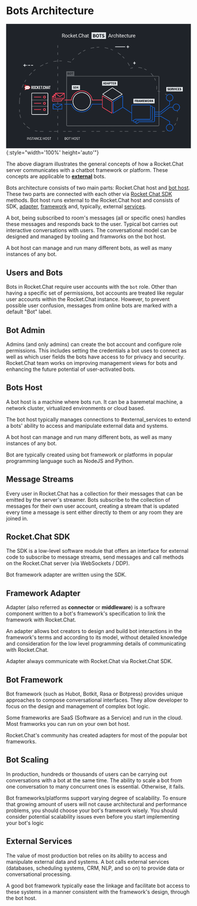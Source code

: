 # Bots Architecture

![Bots Architecture Diagram](./diagram.png){:style="width='100%' height='auto'"}

The above diagram illustrates the general concepts of how a Rocket.Chat server
communicates with a chatbot framework or platform. These concepts are applicable
to [**external**](../) bots.

Bots architecture consists of two main parts: Rocket.Chat host and [bot host](#bots-host).
These two parts are connected with each other via [Rocket Chat SDK](#rocketchat-sdk) methods.
Bot host runs external to the Rocket.Chat host and consists of SDK, [adapter](#framework-adapter), 
[framework](#bot-framework) and, typically, external [services](#external-services).

A bot, being subscribed to room's messages (all or specific ones) handles these
messages and responds back to the user. Typical bot carries out interactive conversations
with users. The conversational model can be designed and managed by tooling
and framworks on the bot host.

A bot host can manage and run many different bots, as well as many instances of any bot.

## Users and Bots

Bots in Rocket.Chat require user accounts with the `bot` role. Other than having
a specific set of permissions, bot accounts are treated like regular user accounts
within the Rocket.Chat instance. However, to prevent possible user confusion, messages
from online bots are marked with a default "Bot" label.

## Bot Admin

Admins (and only admins) can create the bot account and configure role
permissions. This includes setting the credentials a bot uses to connect
as well as which user fields the bots have access to for privacy and security.
Rocket.Chat team works on improving management views for bots and enhancing
the future potential of user-activated bots.

## Bots Host

A bot host is a machine where bots run.  It can be a baremetal
machine, a network cluster, virtualized environments or cloud based.

The bot host typically manages connections to #external_services to
extend a bots' ability to access and manipulate external data and
systems.

A bot host can manage and run many different bots, as well as many 
instances of any bot.

Bot are typically created using bot framework or platforms in popular
programming language such as NodeJS and Python.

## Message Streams

Every user in Rocket.Chat has a collection for their messages that can be
emitted by the server's streamer. Bots subscribe to the collection of messages
for their own user account, creating a stream that is updated every time a
message is sent either directly to them or any room they are joined in.

## Rocket.Chat SDK

The SDK is a low-level software module that offers an interface for external
code to subscribe to message streams, send messages and call methods on the
Rocket.Chat server (via WebSockets / DDP).

Bot framework adapter are written using the SDK.

## Framework Adapter

Adapter (also referred as **connector** or **middleware**) is a software component
written to a bot's framework's specification to link the framework with Rocket.Chat.

An adapter allows bot creators to design and build bot interactions in the 
framework's terms and according to its model, without detailed knowledge and consideration 
for the low level programming details of communicating with Rocket.Chat.

Adapter always communicate with Rocket.Chat via Rocket.Chat SDK.

## Bot Framework

Bot framework (such as Hubot, Botkit, Rasa or Botpress) provides unique
approaches to compose conversational interfaces. They allow developer
to focus on the design and management of complex bot logic.

Some frameworks are SaaS (Software as a Service) and run in the cloud. Most
framworks you can run on your own bot host.

Rocket.Chat's community has created adapters for most of the popular bot frameworks.

## Bot Scaling

In production, hundreds or thousands of users can be carrying out conversations with a bot
at the same time. The ability to scale a bot from one conversation to many concurrent ones
is essential.  Otherwise, it fails. 

Bot frameworks/platforms support varying degree of scalability.  To ensure
that growing amount of users will not cause architectural and performance problems, you
should choose your bot's framework wisely. You should consider potential scalability issues even
before you start implementing your bot's logic

## External Services

The value of most production bot relies on its ability to access and manipulate external
data and systems.  A bot calls external services (databases, scheduling systems, CRM, NLP, and so on)
to provide data or conversational processing.

A good bot framework typically ease the linkage and facilitate bot access to these systems in a manner consistent
with the framework's design, through the bot host.

